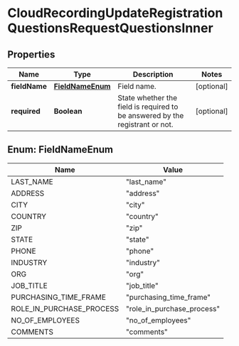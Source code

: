 

# CloudRecordingUpdateRegistrationQuestionsRequestQuestionsInner


## Properties

| Name | Type | Description | Notes |
|------------ | ------------- | ------------- | -------------|
|**fieldName** | [**FieldNameEnum**](#FieldNameEnum) | Field name. |  [optional] |
|**required** | **Boolean** | State whether the field is required to be answered by the registrant or not. |  [optional] |



## Enum: FieldNameEnum

| Name | Value |
|---- | -----|
| LAST_NAME | &quot;last_name&quot; |
| ADDRESS | &quot;address&quot; |
| CITY | &quot;city&quot; |
| COUNTRY | &quot;country&quot; |
| ZIP | &quot;zip&quot; |
| STATE | &quot;state&quot; |
| PHONE | &quot;phone&quot; |
| INDUSTRY | &quot;industry&quot; |
| ORG | &quot;org&quot; |
| JOB_TITLE | &quot;job_title&quot; |
| PURCHASING_TIME_FRAME | &quot;purchasing_time_frame&quot; |
| ROLE_IN_PURCHASE_PROCESS | &quot;role_in_purchase_process&quot; |
| NO_OF_EMPLOYEES | &quot;no_of_employees&quot; |
| COMMENTS | &quot;comments&quot; |



